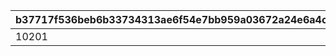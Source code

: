 |b37717f536beb6b33734313ae6f54e7bb959a03672a24e6a4cf14dde702672e6|5884cb7ab4cb914e62ce8ab0d6591436d1569e1644f324823d54b4dc001c1825|938c8f98f40cee1c69f4dc2a9dabd1639720d3c9e0332656e622fb3ea035f021|3b9ed251dc57b8fcb58ff3fc9eb271787ddde0e92ecbf8cbdb2bf513ae52bcaf|8e99cb1b0a271beabd503d2aa03c2cd4c8cc75f0cac5f2ab5e42691dc2b400d5|158299ecd69c04e54abe14f300d16ad1665895a94b86b5b4097293163736ee87|
| --- | --- | --- | --- | --- | --- |
|10201|201|10201001|5|2|5201083|